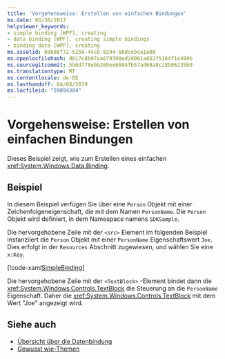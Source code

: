 ```yaml
---
title: 'Vorgehensweise: Erstellen von einfachen Bindungen'
ms.date: 03/30/2017
helpviewer_keywords:
- simple binding [WPF], creating
- data binding [WPF], creating simple bindings
- binding data [WPF], creating
ms.assetid: 69b80f72-6259-44cb-8294-5bdcebca1e08
ms.openlocfilehash: d617c8b97aa679398ed2d061a652f5164f1e499b
ms.sourcegitcommit: 5b6d778ebb269ee6684fb57ad69a8c28b06235b9
ms.translationtype: MT
ms.contentlocale: de-DE
ms.lasthandoff: 04/08/2019
ms.locfileid: "59094384"
---
```

# <a name="how-to-create-a-simple-binding"></a>Vorgehensweise: Erstellen von einfachen Bindungen
Dieses Beispiel zeigt, wie zum Erstellen eines einfachen <xref:System.Windows.Data.Binding>.  
  
## <a name="example"></a>Beispiel  
 In diesem Beispiel verfügen Sie über eine `Person` Objekt mit einer Zeichenfolgeneigenschaft, die mit dem Namen `PersonName`. Die `Person` Objekt wird definiert, in dem Namespace namens `SDKSample`.  
  
 Die hervorgehobene Zeile mit der `<src>` Element im folgenden Beispiel instanziiert die `Person` Objekt mit einer `PersonName` Eigenschaftswert `Joe`. Dies erfolgt in der `Resources` Abschnitt zugewiesen, und wählen Sie eine `x:Key`.  
  
 [!code-xaml[SimpleBinding](~/samples/snippets/csharp/VS_Snippets_Wpf/SimpleBinding/CSharp/Page1.xaml?highlight=9,37)]  
  
 Die hervorgehobene Zeile mit der `<TextBlock>` -Element bindet dann die <xref:System.Windows.Controls.TextBlock> die Steuerung an die `PersonName` Eigenschaft. Daher die <xref:System.Windows.Controls.TextBlock> mit dem Wert "Joe" angezeigt wird.  
  
## <a name="see-also"></a>Siehe auch

- [Übersicht über die Datenbindung](data-binding-overview.md)
- [Gewusst wie-Themen](data-binding-how-to-topics.md)
